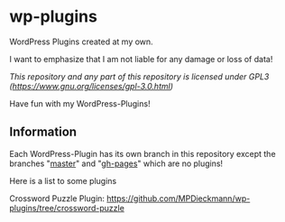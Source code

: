 # wp-plugins
WordPress Plugins created at my own.

I want to emphasize that I am not liable for any damage or loss of data!

*This repository and any part of this repository is licensed under GPL3 (https://www.gnu.org/licenses/gpl-3.0.html)*

Have fun with my WordPress-Plugins!

## Information

Each WordPress-Plugin has its own branch in this repository except the branches "[master](https://github.com/MPDieckmann/wp-plugins/tree/master)" and "[gh-pages](https://github.com/MPDieckmann/wp-plugins/tree/gh-pages)" which are no plugins!

Here is a list to some plugins

Crossword Puzzle Plugin: https://github.com/MPDieckmann/wp-plugins/tree/crossword-puzzle
